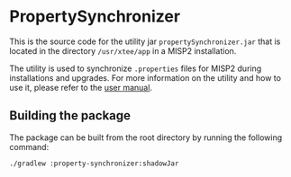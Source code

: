 # PropertySynchronizer

This is the source code for the utility jar `propertySynchronizer.jar` that is located in the directory `/usr/xtee/app`
in a MISP2 installation.

The utility is used to synchronize `.properties` files for MISP2 during installations and upgrades. For more
information on the utility and how to use it, please refer to the [user manual](./manual.md).

## Building the package

The package can be built from the root directory by running the following command:

```bash
./gradlew :property-synchronizer:shadowJar
```
